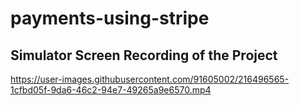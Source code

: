 # payments-using-stripe

## Simulator Screen Recording of the Project

https://user-images.githubusercontent.com/91605002/216496565-1cfbd05f-9da6-46c2-94e7-49265a9e6570.mp4
